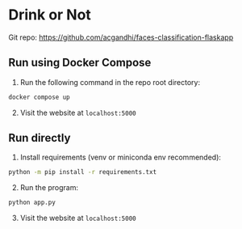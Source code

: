 # Drink or Not
Git repo: https://github.com/acgandhi/faces-classification-flaskapp

## Run using Docker Compose

1. Run the following command in the repo root directory:

```bash
docker compose up
```

2. Visit the website at `localhost:5000`


## Run directly
1. Install requirements (venv or miniconda env recommended): 
```bash
python -m pip install -r requirements.txt
```

2. Run the program:
```bash
python app.py
```

3. Visit the website at `localhost:5000`